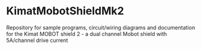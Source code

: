 # KimatMobotShieldMk2
Repository for sample programs, circuit/wiring diagrams and documentation for the Kimat MOBOT shield 2 - a dual channel Mobot shield with 5A/channel drive current 
